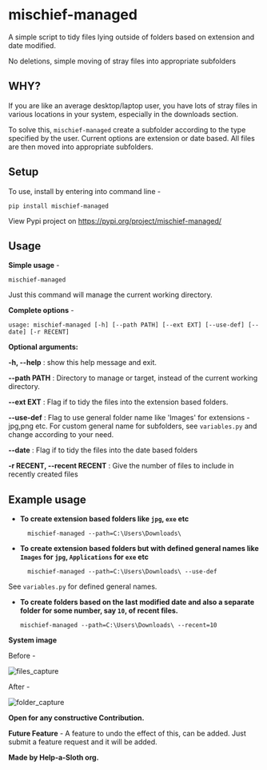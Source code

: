 
# mischief-managed

A simple script to tidy files lying outside of folders based on extension and date modified.

No deletions, simple moving of stray files into appropriate subfolders

## WHY?
If you are like an average desktop/laptop user, you have lots of stray files in various locations in your system, especially in the downloads section.

To solve this, `mischief-managed` create a subfolder according to the type specified by the user. Current options are extension or date based. All files are then moved into appropriate subfolders.

## Setup
To use, install by entering into command line -

    pip install mischief-managed

View Pypi project on https://pypi.org/project/mischief-managed/

##  Usage

**Simple usage** - 

    mischief-managed
Just this command will manage the current working directory.

**Complete options** - 

    usage: mischief-managed [-h] [--path PATH] [--ext EXT] [--use-def] [--date] [-r RECENT]

**Optional arguments:**

  **-h, --help**  :  show this help message and exit.
  
  **--path PATH**  :  Directory to manage or target, instead of the current working directory.
  
  **--ext EXT**  :  Flag if to tidy the files into the extension based folders.
  
  **--use-def**  :  Flag to use general folder name like 'Images' for extensions - jpg,png etc.
                For custom general name for subfolders,  see `variables.py` and change according to your need.
		
  **--date**  :  Flag if to tidy the files into the date based folders
  
  **-r RECENT, --recent RECENT**  :  Give the number of files to include in recently created files

## Example usage

- **To create extension based folders like `jpg`, `exe` etc**

	    mischief-managed --path=C:\Users\Downloads\

- **To create extension based folders but with defined general names like `Images` for `jpg`, `Applications` for `exe` etc**

	    mischief-managed --path=C:\Users\Downloads\ --use-def
See `variables.py` for defined general names.

- **To create folders based on the last modified date and also a separate folder for some number, say `10`, of recent files.**

	  mischief-managed --path=C:\Users\Downloads\ --recent=10

**System image**

Before - 

![files_capture](PREVIEW/files_capture.JPG?raw=true)

After - 

![folder_capture](PREVIEW/folder_capture.JPG?raw=true)


**Open for any constructive Contribution.**

**Future Feature** - A feature to undo the effect of this, can be added. Just submit a feature request and it will be added.

**Made by Help-a-Sloth org.**

